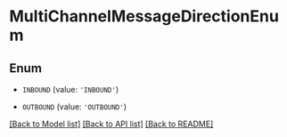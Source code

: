 # MultiChannelMessageDirectionEnum


## Enum

* `INBOUND` (value: `'INBOUND'`)

* `OUTBOUND` (value: `'OUTBOUND'`)

[[Back to Model list]](../README.md#documentation-for-models) [[Back to API list]](../README.md#documentation-for-api-endpoints) [[Back to README]](../README.md)



